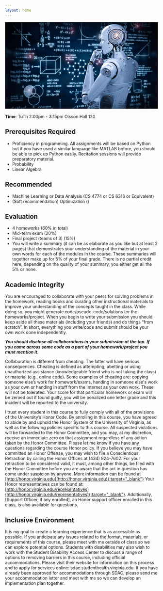 ```yaml
---
layout: home
---
```


![Robot Learning](/_images/robotlearning.jpeg)

**Time**: TuTh 2:00pm - 3:15pm	Olsson Hall 120


## Prerequisites Required
- Proficiency in programming. All assignments will be based on Python but if you have used a similar language like MATLAB before, you should be able to pick up Python easily. Recitation sessions will provide preparatory material.
- Probability
- Linear Algebra

## Recommended
- Machine Learning or Data Analysis (CS 4774 or CS 6316 or Equivalent)
- (Soft recommendation) Optimization (<list preq course here>)

## Evaluation
- 4 homeworks (60% in total)
- Mid-term exam (20%)
- Final project (teams of 3) (15%)
- You will write a summary (it can be as elaborate as you like but at least 2 pages) that demonstrates your understanding of the material in your own words for each of the modules in the course. These summaries will together make up for 5% of your final grade. There is no partial credit here, depending on the quality of your summary, you either get all the 5% or none.

## Academic Integrity
You are encouraged to collaborate with your peers for solving problems in the homework, reading books and curating other instructional materials to improve your understanding of the concepts taught in the class. While doing so, you might generate code/pseudo-code/solutions for the homeworks/project. When you begin to write your submission you should keep aside all these materials (including your friends) and do things “from scratch”. In short, everything you write/code and submit should be your own work done independently.

***You should disclose all collaborations in your submission at the top. If you came across some code as a part of your homework/project you must mention it.***

Collaboration is different from cheating. The latter will have serious consequences. Cheating is defined as attempting, abetting or using unauthorized assistance (knowledgeable friend who is not taking the class) or material (e.g., online code). Some examples of cheating are: copying someone else’s work for homework/exams, handing in someone else's work as your own or handing in stuff from the Internet as your own work. These will not be tolerated. Your score for that particular homework or exam will be zeroed out if found guilty, you will be penalized one letter grade and this incident will be reported to the university.

I trust every student in this course to fully comply with all of the provisions of the University’s Honor Code. By enrolling in this course, you have agreed to abide by and uphold the Honor System of the University of Virginia, as well as the following policies specific to this course. All suspected violations will be forwarded to the Honor Committee, and you may, at my discretion, receive an immediate zero on that assignment regardless of any action taken by the Honor Committee. Please let me know if you have any questions regarding the course Honor policy. If you believe you may have committed an Honor Offense, you may wish to file a Conscientious Retraction by calling the Honor Offices at (434) 924-7602. For your retraction to be considered valid, it must, among other things, be filed with the Honor Committee before you are aware that the act in question has come under suspicion by anyone. More information can be found at [http://honor.virginia.edu](http://honor.virginia.edu){:target="_blank"} Your Honor representatives can be found at: [http://honor.virginia.edu/representatives](http://honor.virginia.edu/representatives){:target="_blank"}. Additionally, [Support Officer, if any enrolled], an Honor support officer enrolled in this class, is also available for questions.

## Inclusive Environment
It is my goal to create a learning experience that is as accessible as possible. If you anticipate any issues related to the format, materials, or requirements of this course, please meet with me outside of class so we can explore potential options. Students with disabilities may also wish to work with the Student Disability Access Center to discuss a range of options to removing barriers in this course, including official accommodations. Please visit their website for information on this process and to apply for services online: sdac.studenthealth.virginia.edu. If you have already been approved for accommodations through SDAC, please send me your accommodation letter and meet with me so we can develop an implementation plan together.
